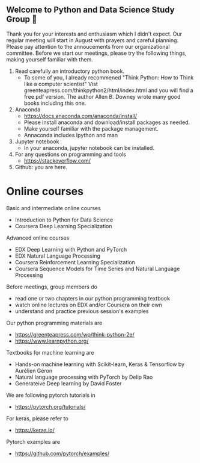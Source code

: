 ## Welcome to Python and Data Science Study Group 👋

Thank you for your interests and enthusiasm which I didn't expect. 
Our regular meeting will start in August with prayers and careful planning.
Please pay attention to the annoucements from our organizational committee.
Before we start our meetings, please try the following things, making yourself familiar with 
them.

1. Read carefully an introductory python book. 
   - To some of you, I already recommened "Think Python: How to Think like a computer scientist"
   Vist greenteapress.com/thinkpython2/html/index.html and you will find a free pdf version.
   The author Allen B. Downey wrote many good books including this one.
1. Anaconda
   - https://docs.anaconda.com/anaconda/install/
   - Please install anaconda and download/install packages as needed.
   - Make yourself familiar with the package management.
   - Annaconda includes Ipython and man
1. Jupyter notebook
   - In your anaconda, jupyter notebook can be installed.
1. For any questions on programming and tools
   - https://stackoverflow.com/
1. Github: you are here.


# Online courses
Basic and intermediate online courses
* Introduction to Python for Data Science
* Coursera Deep Learning Specialization

Advanced online courses
* EDX Deep Learning with Python and PyTorch 
* EDX Natural Language Processing
* Coursera Reinforcement Learning Specialization
* Coursera Sequence Models for Time Series and Natural Language Processing

Before meetings, group members do
* read one or two chapters in our python programming textbook
* watch online lectures on EDX and/or Coursera on their own
* understand and practice previous session's examples

Our python programming materials are
* https://greenteapress.com/wp/think-python-2e/
* https://www.learnpython.org/

Textbooks for machine learning are
* Hands-on machine learning with Scikit-learn, Keras & Tensorflow by Aurélien Géron
* Natural language processing with PyTorch by Delip Rao
* Generateive Deep learning by David Foster

We are following pytorch tutorials in 
* https://pytorch.org/tutorials/

For keras, please refer to
* https://keras.io/

Pytorch examples are 
* https://github.com/pytorch/examples/




<!--
**r3cubed/r3cubed** is a ✨ _special_ ✨ repository because its `README.md` (this file) appears on your GitHub profile.

Here are some ideas to get you started:

- 🔭 I’m currently working on ...
- 🌱 I’m currently learning ...
- 👯 I’m looking to collaborate on ...
- 🤔 I’m looking for help with ...
- 💬 Ask me about ...
- 📫 How to reach me: ...
- 😄 Pronouns: ...
- ⚡ Fun fact: ...
-->
